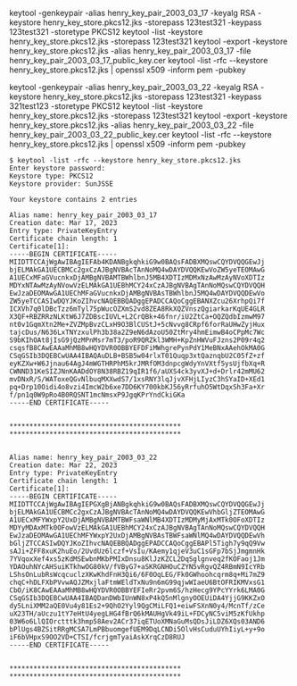 keytool -genkeypair -alias henry_key_pair_2003_03_17 -keyalg RSA -keystore henry_key_store.pkcs12.jks -storepass 123test321 -keypass 123test321 -storetype PKCS12
keytool -list -keystore henry_key_store.pkcs12.jks -storepass 123test321
keytool -export -keystore henry_key_store.pkcs12.jks -alias henry_key_pair_2003_03_17 -file henry_key_pair_2003_03_17_public_key.cer
keytool -list -rfc --keystore henry_key_store.pkcs12.jks | openssl x509 -inform pem -pubkey


keytool -genkeypair -alias henry_key_pair_2003_03_22 -keyalg RSA -keystore henry_key_store.pkcs12.jks -storepass 123test321 -keypass 321test123 -storetype PKCS12
keytool -list -keystore henry_key_store.pkcs12.jks -storepass 123test321
keytool -export -keystore henry_key_store.pkcs12.jks -alias henry_key_pair_2003_03_22 -file henry_key_pair_2003_03_22_public_key.cer
keytool -list -rfc --keystore henry_key_store.pkcs12.jks | openssl x509 -inform pem -pubkey


```
$ keytool -list -rfc --keystore henry_key_store.pkcs12.jks
Enter keystore password:
Keystore type: PKCS12
Keystore provider: SunJSSE

Your keystore contains 2 entries

Alias name: henry_key_pair_2003_03_17
Creation date: Mar 17, 2023
Entry type: PrivateKeyEntry
Certificate chain length: 1
Certificate[1]:
-----BEGIN CERTIFICATE-----
MIIDTTCCAjWgAwIBAgIEFAb4KDANBgkqhkiG9w0BAQsFADBXMQswCQYDVQQGEwJj
bjELMAkGA1UECBMCc2gxCzAJBgNVBAcTAnNoMQ4wDAYDVQQKEwVoZW5yeTEOMAwG
A1UECxMFaGVucnkxDjAMBgNVBAMTBWhlbnJ5MB4XDTIzMDMxNzAwMzAyNVoXDTIz
MDYxNTAwMzAyNVowVzELMAkGA1UEBhMCY24xCzAJBgNVBAgTAnNoMQswCQYDVQQH
EwJzaDEOMAwGA1UEChMFaGVucnkxDjAMBgNVBAsTBWhlbnJ5MQ4wDAYDVQQDEwVo
ZW5yeTCCASIwDQYJKoZIhvcNAQEBBQADggEPADCCAQoCggEBANXZcu26XrhpQi7f
ICXVh7q0lDBcTzz6mTyl75pWucOZXmS2vd8ZEA8RkXQZVnszQgiarkarKqUE4GLR
X3QF+RBZRRzNLKtW6J7ZDBscIUVL+L2CrQBk+46fnr/iU2ZtCa+OQZQdbIzmwM97
nt0v1GqmXtn2Me+ZVZMpBvzCLxH9O3BlCUStJ+5cNvvg8CRpf6forRaUHwZyjHux
tajcDus/N636LxTNYzxulPh3b38a2Z9eN6dAzoU50ZtMry4hmEimwB4oCPpMc7Wc
S9bKIhOAt8jIsG9jQzMPnMsr7mT3/poR9QRZkl3WMH+KpZnHWVuFJzns2P09r4q2
csqsfB8CAwEAAaMhMB8wHQYDVR0OBBYEFDFiMWhgrePynPdY1MeBNxAAehOkMA0G
CSqGSIb3DQEBCwUAA4IBAQAuDLB+BSB5w04rlxT01Quqp3xtQaznqbU2C05fZ+zf
eyKZXw+W6Jjnau64AgJ4mWGTHRPhM5krJMRfOM3dnpcgWdyYnVXtf5ysUjfbXq+R
CWNND31KeSIZJNnKAADdOY8N38RBZ19qIR1f6/aUXS4ck3yvXJ+d+Drlr42mMU62
mvDNxR/S/WAToxeQGvNlbuqMXXwdS7/1xsRNY3lqJjvXFHjLIyzC3hSYaID+XEd1
pq+Drp10Oidi4o8vzi4ImcW2b6xe7DD6KY700kbKJ56yRrfuhO5WtDqxSh3Fa+Xr
f/pn1q0W9pRo4B0RQSNT1mcNmsxP9JgqKPrYndCkiGKa
-----END CERTIFICATE-----


*******************************************
*******************************************


Alias name: henry_key_pair_2003_03_22
Creation date: Mar 22, 2023
Entry type: PrivateKeyEntry
Certificate chain length: 1
Certificate[1]:
-----BEGIN CERTIFICATE-----
MIIDTTCCAjWgAwIBAgIEPGXgBjANBgkqhkiG9w0BAQsFADBXMQswCQYDVQQGEwJj
bjELMAkGA1UECBMCc2gxCzAJBgNVBAcTAnNoMQ4wDAYDVQQKEwVhbGljZTEOMAwG
A1UECxMFYWxpY2UxDjAMBgNVBAMTBWFsaWNlMB4XDTIzMDMyMjAxMTk0OFoXDTIz
MDYyMDAxMTk0OFowVzELMAkGA1UEBhMCY24xCzAJBgNVBAgTAnNoMQswCQYDVQQH
EwJzaDEOMAwGA1UEChMFYWxpY2UxDjAMBgNVBAsTBWFsaWNlMQ4wDAYDVQQDEwVh
bGljZTCCASIwDQYJKoZIhvcNAQEBBQADggEPADCCAQoCggEBAPl5Tigh7y9qQ9Vw
sAJi+ZFF8xuK2huEo/2UvdUz6lczf+VsIu/KAemy1qjeV3uC1sGFp7bSjJmgmnHk
7YVqoxXef4xs5zKdMSEwbnMKbPMIxDnsu8KlJzKZCL2DqSglgnveq2fKOFaoj1Jm
YDAOuhNYcAHSuiKTkhwOG80kV/fVByG7+aSKRGNHOuCZYN5vRgvQZ4RBmN9IcYRb
LShsOnLubRsWcqcuclzXKwKhdFnH3Qi6/6F0OqLEG/Fk0GWhoohcqrm8q+Mi7mZ9
chqC+hDLFXbPVvwAQJZMxjlaFtmWEldTxNu9n6mG99qjwWIaeU6BtOFRIKMVxsG1
CbO/iK8CAwEAAaMhMB8wHQYDVR0OBBYEFIeRr2pvm6S/hzHecg9YPcYYrk6LMA0G
CSqGSIb3DQEBCwUAA4IBAQDanDWbIUnWN8xP4kQ5nMlgnyOOEUiDA4YjjG9KKZxO
dy5LniXMM2aQE0Vu4y81Es2+9QhO2Yyl9QgCMiLFQ1+eiwFSXnN0y4/McnTf/zCe
uX23TH/aUczu1tY7eHtU4yegLHG4fBrQ6kMAUHgVk49iL+FDCyNC5viM5zKfUkhp
03W6o6LlQIOrctttk3hmp58Aev2ACr37iqETUoXMNaGuMsQDsJiLDZ6XQs03AND6
bPlUgs4BZSitRRgMCSA7LmPBbuomgefUEM9DqLCNDi5OlvHsCuduUYhIiyL+y+9o
iF6bVHpxS9OO2VD+CTSI/fcrjgmTyaiAskXrqCzD8RUJ
-----END CERTIFICATE-----


*******************************************
*******************************************
```